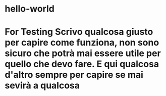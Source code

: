 # hello-world
For Testing
Scrivo qualcosa giusto per capire come funziona,
non sono sicuro che potrà mai essere utile per quello che devo fare.
E qui qualcosa d'altro sempre per capire
se mai sevirà a qualcosa
======